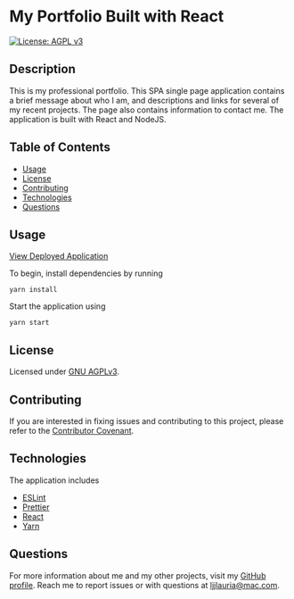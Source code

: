 # My Portfolio Built with React
  [![License: AGPL v3](https://img.shields.io/badge/License-AGPL%20v3-blue.svg)](https://www.gnu.org/licenses/agpl-3.0)

  ## Description
  This is my professional portfolio. This SPA single page application contains a brief message about who I am, and descriptions and links for several of my recent projects. The page also contains information to contact me.  The application is built with React and NodeJS.

  ## Table of Contents
  * [Usage](#usage)
  * [License](#license)
  * [Contributing](#contributing)
  * [Technologies](#technologies)
  * [Questions](#questions)


  ## Usage
[View Deployed Application](https://lindseyjeejan.github.io/my-portfolio-react/)

  To begin, install dependencies by running
  ```
  yarn install 
  ```
  Start the application using 
  ```
yarn start
```

  ## License
  Licensed under [GNU AGPLv3](https://spdx.org/licenses/AGPL-3.0-or-later.html).

  ## Contributing
  
  If you are interested in fixing issues and contributing to this project, please refer to the [Contributor Covenant](https://www.contributor-covenant.org/).

  ## Technologies
  The application includes
  * [ESLint](https://eslint.org/)
  * [Prettier](https://prettier.io/)
  * [React](https://reactjs.org/)
  * [Yarn](https://yarnpkg.com/)

  ## Questions
  For more information about me and my other projects, visit my [GitHub profile](https://github.com/LindseyJeeJan). Reach me to report issues or with questions at [ljjlauria@mac.com](mailto:ljjlauria@mac.com).
